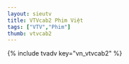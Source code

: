 ```yaml
---
layout: sieutv
title: VTVcab2 Phim Việt
tags: ["VTV","Phim"]
thumb: vtvcab2
---
```

{% include tvadv key="vn_vtvcab2" %}
